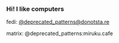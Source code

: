 ### Hi! I like computers

fedi: [@deprecated_patterns@donotsta.re](https://donotsta.re/deprecated_patterns)

matrix: @deprecated_patterns:miruku.cafe
